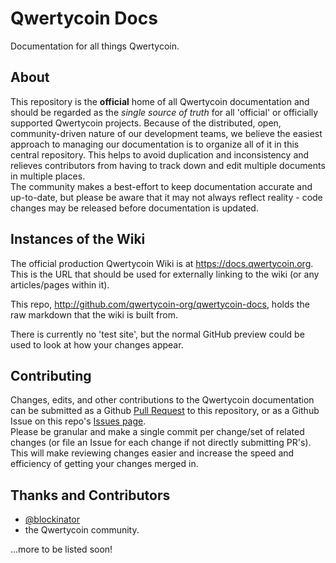 # Qwertycoin Docs
Documentation for all things Qwertycoin.

## About
This repository is the **official** home of all Qwertycoin documentation and should be regarded as the *single source of truth* for all 'official' or officially supported Qwertycoin projects. Because of the distributed, open, community-driven nature of our development teams, we believe the easiest approach to managing our documentation is to organize all of it in this central repository. This helps to avoid duplication and inconsistency and relieves contributors from having to track down and edit multiple documents in multiple places.  
The community makes a best-effort to keep documentation accurate and up-to-date, but please be aware that it may not always reflect reality - code changes may be released before documentation is updated.

## Instances of the Wiki

The official production Qwertycoin Wiki is at https://docs.qwertycoin.org. This is the URL that should be used for externally linking to the wiki (or any articles/pages within it).

This repo, http://github.com/qwertycoin-org/qwertycoin-docs, holds the raw markdown that the wiki is built from.

There is currently no 'test site', but the normal GitHub preview could be used to look at how your changes appear.

## Contributing

Changes, edits, and other contributions to the Qwertycoin documentation can be submitted as a Github [Pull Request](https://github.com/qwertycoin-org/qwertycoin-docs/pulls) to this repository, or as a Github Issue on this repo's [Issues page](https://github.com/qwertycoin-org/qwertycoin-docs/issues).  
Please be granular and make a single commit per change/set of related changes (or file an Issue for each change if not directly submitting PR's). This will make reviewing changes easier and increase the speed and efficiency of getting your changes merged in.

## Thanks and Contributors

- [@blockinator](https://github.com/blockinator/)
- the Qwertycoin community.

...more to be listed soon!
